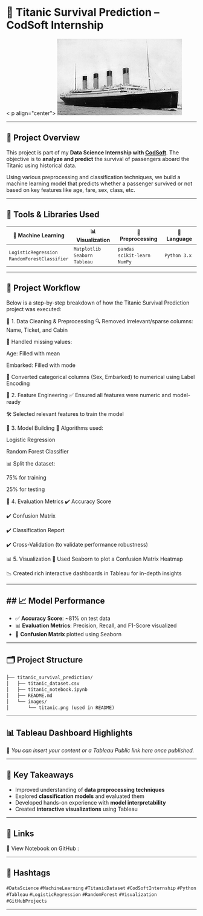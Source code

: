 # 🚢 Titanic Survival Prediction – CodSoft Internship

 < p align="center"> ![Titanic Image](titanic-img.jpg) </p>

---

## 📌 Project Overview

This project is part of my **Data Science Internship with [CodSoft](https://www.codsoft.in/)**.
The objective is to **analyze and predict** the survival of passengers aboard the Titanic using historical data.

Using various preprocessing and classification techniques, we build a machine learning model that predicts whether a passenger survived or not based on key features like age, fare, sex, class, etc.

---

## 🧰 Tools & Libraries Used

| 🧠 Machine Learning                              | 📊 Visualization                       | 🧼 Preprocessing                      | 🐍 Language  |
| ------------------------------------------------ | -------------------------------------- | ------------------------------------- | ------------ |
| `LogisticRegression`<br>`RandomForestClassifier` | `Matplotlib`<br>`Seaborn`<br>`Tableau` | `pandas`<br>`scikit-learn`<br>`NumPy` | `Python 3.x` |

---

## 🔄 Project Workflow
Below is a step-by-step breakdown of how the Titanic Survival Prediction project was executed:

📁 1. Data Cleaning & Preprocessing
🔍 Removed irrelevant/sparse columns: Name, Ticket, and Cabin

🧹 Handled missing values:

Age: Filled with mean

Embarked: Filled with mode

🔄 Converted categorical columns (Sex, Embarked) to numerical using Label Encoding

🧠 2. Feature Engineering
✅ Ensured all features were numeric and model-ready

🛠️ Selected relevant features to train the model

🤖 3. Model Building
🔬 Algorithms used:

Logistic Regression

Random Forest Classifier

📊 Split the dataset:

75% for training

25% for testing

📏 4. Evaluation Metrics
✔️ Accuracy Score

✔️ Confusion Matrix

✔️ Classification Report

✔️ Cross-Validation (to validate performance robustness)

📊 5. Visualization
🎯 Used Seaborn to plot a Confusion Matrix Heatmap

📉 Created rich interactive dashboards in Tableau for in-depth insights


---

## ## 📈 Model Performance

- ✅ **Accuracy Score**: ~81% on test data
- 📊 **Evaluation Metrics**: Precision, Recall, and F1-Score visualized
- 🧩 **Confusion Matrix** plotted using Seaborn
---

## 🗂️ Project Structure

```
├── titanic_survival_prediction/
│   ├── titanic_dataset.csv
│   ├── titanic_notebook.ipynb
│   ├── README.md
│   └── images/
│       └── titanic.png (used in README)
```

---

## 📊 Tableau Dashboard Highlights

🚨 *You can insert your content or a Tableau Public link here once published.*

---

## 🌟 Key Takeaways

* Improved understanding of **data preprocessing techniques**
* Explored **classification models** and evaluated them
* Developed hands-on experience with **model interpretability**
* Created **interactive visualizations** using Tableau

---

## 🔗 Links

📂 View Notebook on GitHub :

---

## 🔖 Hashtags

`#DataScience` `#MachineLearning` `#TitanicDataset` `#CodSoftInternship` `#Python` `#Tableau` `#LogisticRegression` `#RandomForest` `#Visualization` `#GitHubProjects`

---
